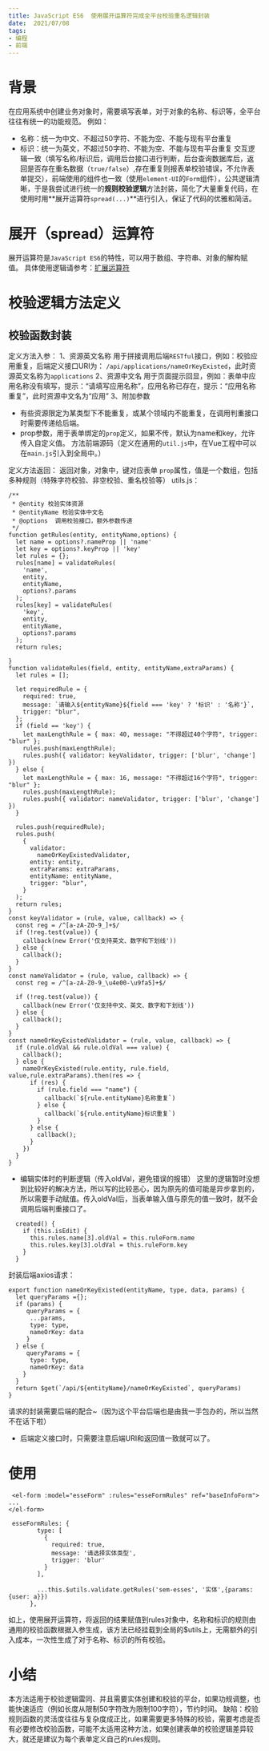 ```yaml
---
title: JavaScript ES6  使用展开运算符完成全平台校验重名逻辑封装
date:  2021/07/08
tags:
- 编程
- 前端
---
```




# 背景
在应用系统中创建业务对象时，需要填写表单，对于对象的名称、标识等，全平台往往有统一的功能规范。
例如：
- 名称：统一为中文、不超过50字符、不能为空、不能与现有平台重复
- 标识：统一为英文，不超过50字符、不能为空、不能与现有平台重复
交互逻辑一致（填写名称/标识后，调用后台接口进行判断，后台查询数据库后，返回是否存在重名数据（`true/false`）,存在重复则报表单校验错误，不允许表单提交），前端使用的组件也一致（使用`element-UI`的`Form`组件），公共逻辑清晰，于是我尝试进行统一的**规则校验逻辑**方法封装，简化了大量重复代码，在使用时用**展开运算符`spread(...)`**进行引入，保证了代码的优雅和简洁。

# 展开（spread）运算符
展开运算符是`JavaScript ES6`的特性，可以用于数组、字符串、对象的解构赋值。
具体使用逻辑请参考：[扩展运算符](https://github.com/ruanyf/es6tutorial/blob/3929f4f21148dcd2a10d2ebc722323a5dbd473f4/docs/array.md)

# 校验逻辑方法定义
## 校验函数封装
定义方法入参：
1、资源英文名称
用于拼接调用后端`RESTful`接口，例如：校验应用重复，后端定义接口URI为：
`/api/applications/nameOrKeyExisted`，此时资源英文名称为`applications`
2、资源中文名 
用于页面提示回显，例如：表单中应用名称没有填写，提示：“请填写应用名称”，应用名称已存在，提示：“应用名称重复”，此时资源中文名为“应用”
3、附加参数
- 有些资源限定为某类型下不能重复，或某个领域内不能重复，在调用判重接口时需要传递给后端。
- prop参数，用于表单绑定的`prop`定义，如果不传，默认为name和key，允许传入自定义值。
方法前端源码（定义在通用的`util.js`中，在Vue工程中可以在`main.js`引入到全局中。）

定义方法返回：
返回对象，对象中，键对应表单 `prop`属性，值是一个数组，包括多种规则（特殊字符校验、非空校验、重名校验等）
utils.js：
```
/**
 * @entity 校验实体资源
 * @entityName 校验实体中文名
 * @options  调用校验接口，额外参数传递
 */
function getRules(entity, entityName,options) {
  let name = options?.nameProp || 'name'
  let key = options?.keyProp || 'key'
  let rules = {};
  rules[name] = validateRules(
    'name',
    entity,
    entityName,
    options?.params
  );
  rules[key] = validateRules(
    'key',
    entity,
    entityName,
    options?.params
  );
  return rules;

}
function validateRules(field, entity, entityName,extraParams) {
  let rules = [];

  let requiredRule = {
    required: true,
    message: `请输入${entityName}${field === 'key' ? '标识' : '名称'}`,
    trigger: "blur",
  };
  if (field == 'key') {
    let maxLengthRule = { max: 40, message: "不得超过40个字符", trigger: "blur" };
    rules.push(maxLengthRule);
    rules.push({ validator: keyValidator, trigger: ['blur', 'change'] })
  } else {
    let maxLengthRule = { max: 16, message: "不得超过16个字符", trigger: "blur" };
    rules.push(maxLengthRule);
    rules.push({ validator: nameValidator, trigger: ['blur', 'change'] })
  }

  rules.push(requiredRule);
  rules.push(
    {
      validator:
        nameOrKeyExistedValidator,
      entity: entity,
      extraParams: extraParams,
      entityName: entityName,
      trigger: "blur",
    }
  );
  return rules;
}
const keyValidator = (rule, value, callback) => {
  const reg = /^[a-zA-Z0-9_]+$/
  if (!reg.test(value)) {
    callback(new Error('仅支持英文、数字和下划线'))
  } else {
    callback();
  }
}
const nameValidator = (rule, value, callback) => {
  const reg = /^[a-zA-Z0-9_\u4e00-\u9fa5]+$/

  if (!reg.test(value)) {
    callback(new Error('仅支持中文、英文、数字和下划线'))
  } else {
    callback();
  }
}
const nameOrKeyExistedValidator = (rule, value, callback) => {
  if (rule.oldVal && rule.oldVal === value) {
    callback();
  } else {
    nameOrKeyExisted(rule.entity, rule.field, value,rule.extraParams).then(res => {
      if (res) {
        if (rule.field === "name") {
          callback(`${rule.entityName}名称重复`)
        } else {
          callback(`${rule.entityName}标识重复`)
        }
      } else {
        callback();
      }
    })
  }
}
```
- 编辑实体时的判断逻辑（传入oldVal，避免错误的报错）
这里的逻辑暂时没想到比较好的解决方法，所以写的比较恶心，因为原先的值可能是异步拿到的，所以需要手动赋值。传入oldVal后，当表单输入值与原先的值一致时，就不会调用后端判重接口了。
```
  created() {
    if (this.isEdit) {
      this.rules.name[3].oldVal = this.ruleForm.name
      this.rules.key[3].oldVal = this.ruleForm.key
    }
  }
```


封装后端axios请求：
```
export function nameOrKeyExisted(entityName, type, data, params) {
  let queryParams ={};
  if (params) {
     queryParams = {
      ...params,
      type: type,
      nameOrKey: data
     }
  } else {
     queryParams = {
      type: type,
      nameOrKey: data
    }
  }
  return $get(`/api/${entityName}/nameOrKeyExisted`, queryParams)
}
```
请求的封装需要后端的配合~（因为这个平台后端也是由我一手包办的，所以当然不在话下啦）
* 后端定义接口时，只需要注意后端URI和返回值一致就可以了。

# 使用

```
 <el-form :model="esseForm" :rules="esseFormRules" ref="baseInfoForm">
...
</el-form>
```
```
 esseFormRules: {
        type: [
          {
            required: true,
            message: '请选择实体类型',
            trigger: 'blur'
          }
        ],

        ...this.$utils.validate.getRules('sem-esses', '实体',{params: {user: a}})
      },
```
如上，使用展开运算符，将返回的结果赋值到rules对象中，名称和标识的规则由通用的校验函数根据入参生成，该方法已经挂载到全局的$utils上，无需额外的引入成本，一次性生成了对于名称、标识的所有校验。
# 小结
本方法适用于校验逻辑雷同、并且需要实体创建和校验的平台，如果功规调整，也能快速适应（例如长度从限制50字符改为限制100字符），节约时间。
缺陷：校验规则函数的灵活度往往与复杂度成正比，如果需要更多特殊的校验，需要考虑是否有必要修改校验函数，可能不太适用这种方法，如果创建表单的校验逻辑差异较大，就还是建议为每个表单定义自己的rules规则。
